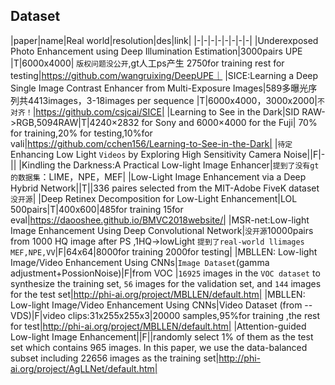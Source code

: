 ## Dataset

|paper|name|Real world|resolution|des|link|
|-|-|-|-|-|-|-|-|
|Underexposed Photo Enhancement using Deep Illumination Estimation|3000pairs UPE |T|6000x4000| `版权问题没公开`,gt人工ps产生 2750for training rest for testing|https://github.com/wangruixing/DeepUPE｜
|SICE:Learning a Deep Single Image Contrast Enhancer from Multi-Exposure Images|589多曝光序列共4413images，3-18images per sequence |T|6000x4000，3000x2000|`不对齐！`|https://github.com/csjcai/SICE|
|Learning to See in the Dark|SID RAW->RGB,5094RAW|T|4240×2832 for Sony and 6000×4000 for the Fuji| 70% for training,20% for testing,10%for vali|https://github.com/cchen156/Learning-to-See-in-the-Dark|
|`待定`Enhancing Low Light `Videos` by Exploring High Sensitivity Camera Noise||F|-||
|Kindling the Darkness:A Practical Low-light Image Enhancer|`提到了没有gt的数据集`：LIME，NPE，MEF|
|Low-Light Image Enhancement via a Deep Hybrid Network||T||336 paires selected from the MIT-Adobe FiveK dataset`没开源`|
|Deep Retinex Decomposition for Low-Light Enhancement|LOL 500pairs|T|400x600|485for training 15for eval|https://daooshee.github.io/BMVC2018website/|
|MSR-net:Low-light Image Enhancement Using Deep Convolutional Network|`没开源`10000pairs from 1000 HQ image after PS ,1HQ->lowLight `提到了real-world llimages MEF,NPE,VV`|F|64x64|8000for training 2000for testing|
|MBLLEN: Low-light Image/Video Enhancement Using CNNs|`Image Dataset`(gamma adjustment+PossionNoise)|F|from VOC |`16925` images in the `VOC dataset` to synthesize the training set, `56` images for the validation set, and `144` images for the test set|http://phi-ai.org/project/MBLLEN/default.htm|
|MBLLEN: Low-light Image/Video Enhancement Using CNNs|Video Dataset (from --VDS)|F|video clips:31x255x255x3|20000 samples,95%for training ,the rest for test|http://phi-ai.org/project/MBLLEN/default.htm|
|Attention-guided Low-light Image Enhancement||F||randomly select 1% of them as the test set which contains 965 images. In this paper, we use the data-balanced subset including 22656 images as the training set|http://phi-ai.org/project/AgLLNet/default.htm|





